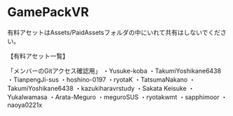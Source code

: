 # GamePackVR

有料アセットはAssets/PaidAssetsフォルダの中にいれて共有はしないでください。

【有料アセット一覧】

「メンバーのGitアクセス確認用」
・Yusuke-koba
・TakumiYoshikane6438
・TianpengJi-sus
・hoshino-0197
・ryotaK
・TatsumaNakano
・TakumiYoshikane6438
・kazukiharavrstudy
・Sakata Keisuke
・YukaIwamasa
・Arata-Meguro
・meguroSUS
・ryotakwmt
・sapphimoor
・naoya0221x
